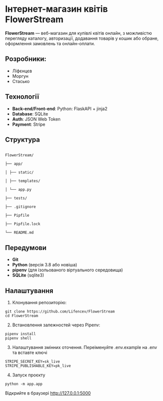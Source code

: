 # Інтернет-магазин квітів FlowerStream

  

**FlowerStream** — веб-магазин для купівлі квітів онлайн, з можливістю перегляду каталогу, авторизації, додавання товарів у кошик або обране, оформлення замовлень та онлайн-оплати.

  

## Розробники:

- Ліфєнцєв
- Моргун
- Стасько

  

## Технології

-  **Back-end/Front-end**: Python: FlaskAPI + jinja2
-  **Database**: SQLite
-  **Auth**: JSON Web Token
-  **Payment**: Stripe


## Структура

```

FlowerStream/

├── app/

│ ├── static/

│ ├── templates/

│ └── app.py

├── tests/

├── .gitignore

├── Pipfile

├── Pipfile.lock

└── README.md

```

## Передумови
- **Git** 
- **Python** (версія 3.8 або новіша)  
- **pipenv** (для ізольованого віртуального середовища)  
- **SQLite** (sqlite3)


##  Налаштування

  

1. Клонування репозиторію:

```
git clone https://github.com/Lifencev/FlowerStream
cd FlowerStream
```

2. Встановлення залежностей через Pipenv:

```
pipenv install
pipenv shell
```

3. Налаштування змінних оточення.
Переіменуйте .env.example на .env та вставте ключі
```
STRIPE_SECRET_KEY=sk_live
STRIPE_PUBLISHABLE_KEY=pk_live
```


4. Запуск проєкту

```
python -m app.app
```

Відкрийте в браузері http://127.0.0.1:5000
